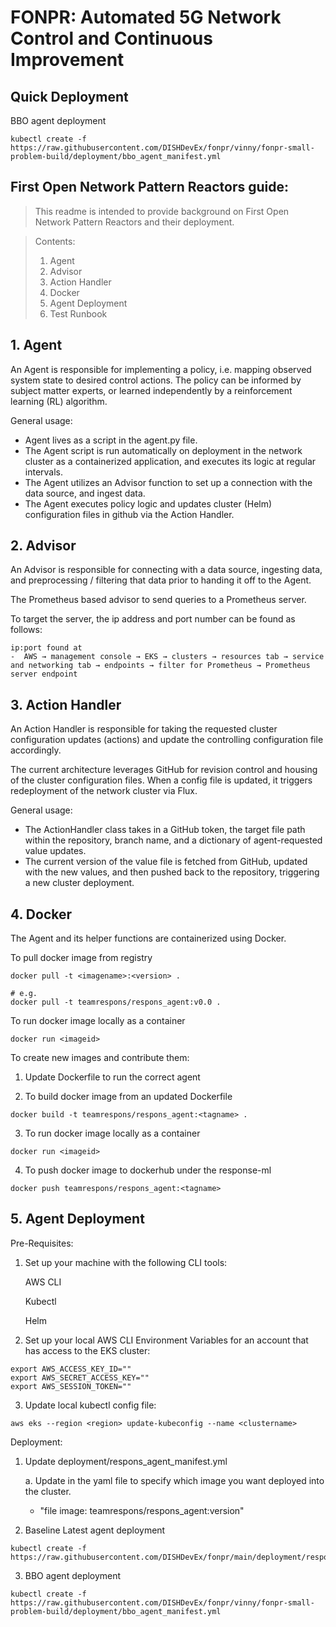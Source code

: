 # FONPR: Automated 5G Network Control and Continuous Improvement

## Quick Deployment 
BBO agent deployment
```console
kubectl create -f https://raw.githubusercontent.com/DISHDevEx/fonpr/vinny/fonpr-small-problem-build/deployment/bbo_agent_manifest.yml
```

## First Open Network Pattern Reactors guide: 
> This readme is intended to provide background on First Open Network Pattern Reactors and their deployment.

> Contents:
> 1. Agent <br/>
> 2. Advisor <br/>
> 3. Action Handler <br/>
> 4. Docker<br/>
> 5. Agent Deployment <br/>
> 6. Test Runbook <br/>

## __1. Agent__
An Agent is responsible for implementing a policy, i.e. mapping observed system state to desired control actions. The policy can be informed by subject matter experts, or learned independently by a reinforcement learning (RL) algorithm.

General usage:
* Agent lives as a script in the agent.py file.
* The Agent script is run automatically on deployment in the network cluster as a containerized application, and executes its logic at regular intervals.
* The Agent utilizes an Advisor function to set up a connection with the data source, and ingest data.
* The Agent executes policy logic and updates cluster (Helm) configuration files in github via the Action Handler. 

## __2. Advisor__
An Advisor is responsible for connecting with a data source, ingesting data, and preprocessing / filtering that data prior to handing it off to the Agent.

The Prometheus based advisor to send queries to a Prometheus server.

To target the server, the ip address and port number can be found as follows:

    ip:port found at
    -  AWS → management console → EKS → clusters → resources tab → service and networking tab → endpoints → filter for Prometheus → Prometheus server endpoint


## __3. Action Handler__
An Action Handler is responsible for taking the requested cluster configuration updates (actions) and update the controlling configuration file accordingly.

The current architecture leverages GitHub for revision control and housing of the cluster configuration files. When a config file is updated, it triggers redeployment of the network cluster via Flux.

General usage:
* The ActionHandler class takes in a GitHub token, the target file path within the repository, branch name, and a dictionary of agent-requested value updates.
* The current version of the value file is fetched from GitHub, updated with the new values, and then pushed back to the repository, triggering a new cluster deployment.

## __4. Docker__
The Agent and its helper functions are containerized using Docker.

To pull docker image from registry
```console
docker pull -t <imagename>:<version> . 

# e.g.
docker pull -t teamrespons/respons_agent:v0.0 .
```
To run docker image locally as a container
```console
docker run <imageid>
```

To create new images and contribute them:
1. Update Dockerfile to run the correct agent

2. To build docker image from an updated Dockerfile
```console
docker build -t teamrespons/respons_agent:<tagname> . 
```
3. To run docker image locally as a container
```console
docker run <imageid>
```
4. To push docker image to dockerhub under the response-ml
```console
docker push teamrespons/respons_agent:<tagname>
```

## __5. Agent Deployment__ 
Pre-Requisites:
1. Set up your machine with the following CLI tools:

    AWS CLI

    Kubectl

    Helm
    
2. Set up your local AWS CLI Environment Variables for an account that has access to the EKS cluster:
```console
export AWS_ACCESS_KEY_ID=""
export AWS_SECRET_ACCESS_KEY=""
export AWS_SESSION_TOKEN=""
```

3. Update local kubectl config file:

```console
aws eks --region <region> update-kubeconfig --name <clustername>
```
Deployment:
1. Update deployment/respons_agent_manifest.yml

    a. Update in the yaml file to specify which image you want deployed into the cluster.
     - "file image: teamrespons/respons_agent:version"
2. Baseline Latest agent deployment
```console
kubectl create -f https://raw.githubusercontent.com/DISHDevEx/fonpr/main/deployment/respons_agent_manifest.yml
```
3. BBO agent deployment
```console
kubectl create -f https://raw.githubusercontent.com/DISHDevEx/fonpr/vinny/fonpr-small-problem-build/deployment/bbo_agent_manifest.yml
```